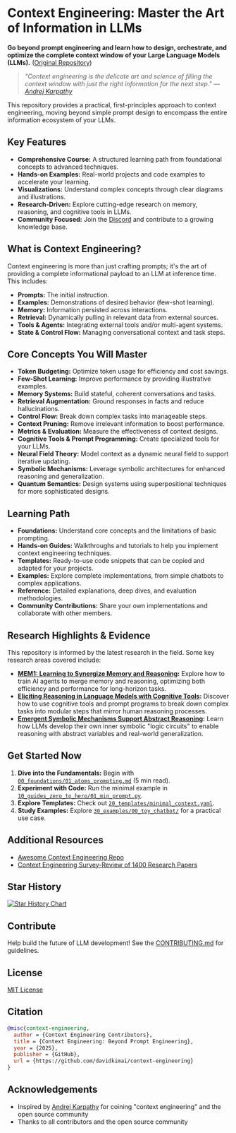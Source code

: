 # Context Engineering: Master the Art of Information in LLMs

**Go beyond prompt engineering and learn how to design, orchestrate, and optimize the complete context window of your Large Language Models (LLMs).** ([Original Repository](https://github.com/davidkimai/Context-Engineering))

> *"Context engineering is the delicate art and science of filling the context window with just the right information for the next step." — [Andrej Karpathy](https://x.com/karpathy/status/1937902205765607626)*

This repository provides a practical, first-principles approach to context engineering, moving beyond simple prompt design to encompass the entire information ecosystem of your LLMs.

## Key Features

*   **Comprehensive Course:** A structured learning path from foundational concepts to advanced techniques.
*   **Hands-on Examples:**  Real-world projects and code examples to accelerate your learning.
*   **Visualizations:** Understand complex concepts through clear diagrams and illustrations.
*   **Research-Driven:**  Explore cutting-edge research on memory, reasoning, and cognitive tools in LLMs.
*   **Community Focused:**  Join the [Discord](https://discord.gg/JeFENHNNNQ) and contribute to a growing knowledge base.

## What is Context Engineering?

Context engineering is more than just crafting prompts; it's the art of providing a complete informational payload to an LLM at inference time. This includes:

*   **Prompts:** The initial instruction.
*   **Examples:** Demonstrations of desired behavior (few-shot learning).
*   **Memory:**  Information persisted across interactions.
*   **Retrieval:** Dynamically pulling in relevant data from external sources.
*   **Tools & Agents:**  Integrating external tools and/or multi-agent systems.
*   **State & Control Flow:**  Managing conversational context and task steps.

## Core Concepts You Will Master

*   **Token Budgeting:** Optimize token usage for efficiency and cost savings.
*   **Few-Shot Learning:**  Improve performance by providing illustrative examples.
*   **Memory Systems:**  Build stateful, coherent conversations and tasks.
*   **Retrieval Augmentation:**  Ground responses in facts and reduce hallucinations.
*   **Control Flow:**  Break down complex tasks into manageable steps.
*   **Context Pruning:**  Remove irrelevant information to boost performance.
*   **Metrics & Evaluation:**  Measure the effectiveness of context designs.
*   **Cognitive Tools & Prompt Programming:**  Create specialized tools for your LLMs.
*   **Neural Field Theory:** Model context as a dynamic neural field to support iterative updating.
*   **Symbolic Mechanisms:** Leverage symbolic architectures for enhanced reasoning and generalization.
*   **Quantum Semantics:**  Design systems using superpositional techniques for more sophisticated designs.

## Learning Path

*   **Foundations:** Understand core concepts and the limitations of basic prompting.
*   **Hands-on Guides:** Walkthroughs and tutorials to help you implement context engineering techniques.
*   **Templates:** Ready-to-use code snippets that can be copied and adapted for your projects.
*   **Examples:** Explore complete implementations, from simple chatbots to complex applications.
*   **Reference:** Detailed explanations, deep dives, and evaluation methodologies.
*   **Community Contributions:** Share your own implementations and collaborate with other members.

## Research Highlights & Evidence

This repository is informed by the latest research in the field. Some key research areas covered include:

*   **[MEM1: Learning to Synergize Memory and Reasoning](https://www.arxiv.org/pdf/2506.15841):** Explore how to train AI agents to merge memory and reasoning, optimizing both efficiency and performance for long-horizon tasks.
*   **[Eliciting Reasoning in Language Models with Cognitive Tools](https://www.arxiv.org/pdf/2506.12115):** Discover how to use cognitive tools and prompt programs to break down complex tasks into modular steps that mirror human reasoning processes.
*   **[Emergent Symbolic Mechanisms Support Abstract Reasoning](https://openreview.net/forum?id=y1SnRPDWx4):** Learn how LLMs develop their own inner symbolic "logic circuits" to enable reasoning with abstract variables and real-world generalization.

## Get Started Now

1.  **Dive into the Fundamentals:** Begin with [`00_foundations/01_atoms_prompting.md`](00_foundations/01_atoms_prompting.md) (5 min read).
2.  **Experiment with Code:** Run the minimal example in [`10_guides_zero_to_hero/01_min_prompt.py`](10_guides_zero_to_hero/01_min_prompt.py).
3.  **Explore Templates:**  Check out [`20_templates/minimal_context.yaml`](20_templates/minimal_context.yaml).
4.  **Study Examples:** Explore [`30_examples/00_toy_chatbot/`](30_examples/00_toy_chatbot/) for a practical use case.

## Additional Resources

*   [Awesome Context Engineering Repo](https://github.com/Meirtz/Awesome-Context-Engineering)
*   [Context Engineering Survey-Review of 1400 Research Papers](https://arxiv.org/pdf/2507.13334)

## Star History

[![Star History Chart](https://api.star-history.com/svg?repos=davidkimai/Context-Engineering&type=Date)](https://www.star-history.com/#davidkimai/Context-Engineering&Date)

## Contribute

Help build the future of LLM development!  See the [CONTRIBUTING.md](.github/CONTRIBUTING.md) for guidelines.

## License

[MIT License](LICENSE)

## Citation

```bibtex
@misc{context-engineering,
  author = {Context Engineering Contributors},
  title = {Context Engineering: Beyond Prompt Engineering},
  year = {2025},
  publisher = {GitHub},
  url = {https://github.com/davidkimai/context-engineering}
}
```

## Acknowledgements

*   Inspired by [Andrej Karpathy](https://x.com/karpathy/status/1937902205765607626) for coining "context engineering" and the open source community
*   Thanks to all contributors and the open source community